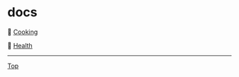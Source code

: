 # docs

<link rel="stylesheet" href="https://use.fontawesome.com/releases/v5.7.2/css/all.css" integrity="sha384-fnmOCqbTlWIlj8LyTjo7mOUStjsKC4pOpQbqyi7RrhN7udi9RwhKkMHpvLbHG9Sr" crossorigin="anonymous">

📁 [Cooking](Cooking/index.md)

📁 [Health](Health/index.md)



---
<a href="#top"><i class="fas fa-asterisk"></i> Top</a>